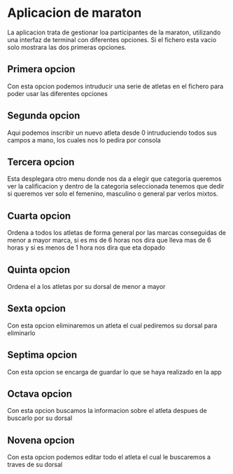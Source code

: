 # Aplicacion de maraton

La aplicacion trata de gestionar loa participantes de la maraton, utilizando una interfaz de terminal con diferentes opciones. Si el fichero esta vacio solo mostrara las dos primeras opciones.

## Primera opcion

Con esta opcion podemos intruducir una serie de atletas en el fichero para poder usar las diferentes opciones

## Segunda opcion

Aqui podemos inscribir un nuevo atleta desde 0 intruduciendo todos sus campos a mano, los cuales nos lo pedira por consola

## Tercera opcion

Esta desplegara otro menu donde nos da a elegir que categoria queremos ver la calificacion y dentro de la categoria seleccionada tenemos que dedir si queremos ver solo el femenino, masculino o general par verlos mixtos.

## Cuarta opcion

Ordena a todos los atletas de forma general por las marcas conseguidas de menor a mayor marca, si es ms de 6 horas nos dira que lleva mas de 6 horas y si es menos de 1 hora nos dira que eta dopado

## Quinta opcion

Ordena el a los atletas por su dorsal de menor a mayor

## Sexta opcion

Con esta opcion eliminaremos un atleta el cual pediremos su dorsal para eliminarlo

## Septima opcion

Con esta opcion se encarga de guardar lo que se haya realizado en la app

## Octava opcion

Con esta opcion buscamos la informacion sobre el atleta despues de buscarlo por su dorsal

## Novena opcion

Con esta opcion podemos editar todo el atleta el cual le buscaremos a traves de su dorsal
